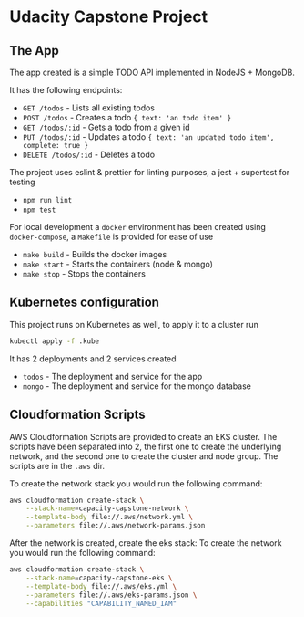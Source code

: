 # Udacity Capstone Project

## The App
The app created is a simple TODO API implemented in NodeJS + MongoDB.

It has the following endpoints:
- `GET /todos` - Lists all existing todos
- `POST /todos` - Creates a todo `{ text: 'an todo item' }`
- `GET /todos/:id` - Gets a todo from a given id
- `PUT /todos/:id` - Updates a todo `{ text: 'an updated todo item', complete: true }`
- `DELETE /todos/:id` - Deletes a todo

The project uses eslint & prettier for linting purposes, a jest + supertest for testing
- `npm run lint`
- `npm test` 

For local development a `docker` environment has been created using `docker-compose`,
a `Makefile` is provided for ease of use 
- `make build` - Builds the docker images
- `make start` - Starts the containers (node & mongo)
- `make stop` - Stops the containers

## Kubernetes configuration
This project runs on Kubernetes as well, to apply it to a cluster run
```sh
kubectl apply -f .kube
```
It has 2 deployments and 2 services created
- `todos` - The deployment and service for the app
- `mongo` - The deployment and service for the mongo database

## Cloudformation Scripts
AWS Cloudformation Scripts are provided to create an EKS cluster.
The scripts have been separated into 2, the first one to create the underlying network,
and the second one to create the cluster and node group. The scripts are in the `.aws` dir.

To create the network stack you would run the following command:
```sh
aws cloudformation create-stack \
    --stack-name=capacity-capstone-network \
    --template-body file://.aws/network.yml \
    --parameters file://.aws/network-params.json
```

After the network is created, create the eks stack:
To create the network you would run the following command:
```sh
aws cloudformation create-stack \
    --stack-name=capacity-capstone-eks \
    --template-body file://.aws/eks.yml \
    --parameters file://.aws/eks-params.json \
    --capabilities "CAPABILITY_NAMED_IAM"
```
